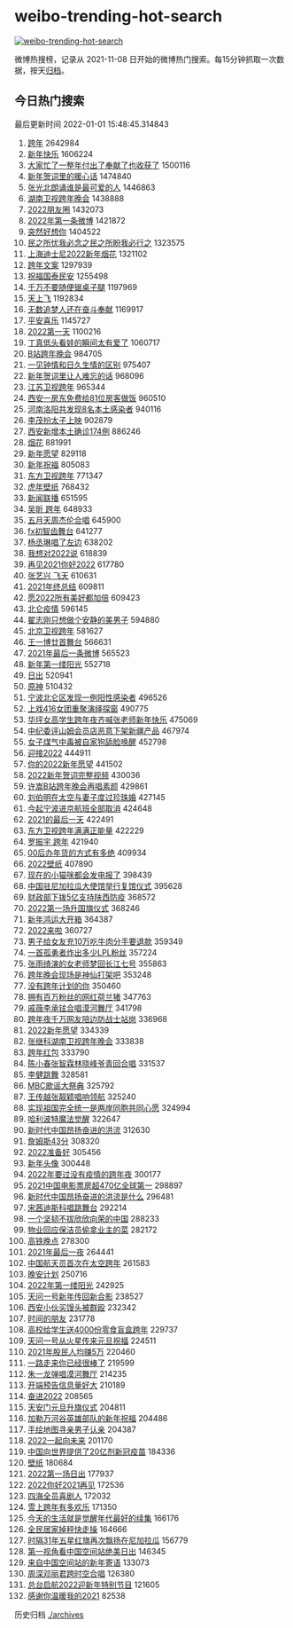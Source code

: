 # weibo-trending-hot-search

[![weibo-trending-hot-search](https://github.com/ameizi/weibo-trending-hot-search/actions/workflows/ci.yml/badge.svg)](https://github.com/ameizi/weibo-trending-hot-search/actions/workflows/ci.yml)

微博热搜榜，记录从 2021-11-08 日开始的微博热门搜索。每15分钟抓取一次数据，按天[归档](./archives)。

## 今日热门搜索

<!-- BEGIN --> 
最后更新时间 2022-01-01 15:48:45.314843 
1. [跨年](https://s.weibo.com/weibo?q=%E8%B7%A8%E5%B9%B4&Refer=top) 2642984
1. [新年快乐](https://s.weibo.com/weibo?q=%E6%96%B0%E5%B9%B4%E5%BF%AB%E4%B9%90&Refer=top) 1606224
1. [大家忙了一整年付出了奉献了也收获了](https://s.weibo.com/weibo?q=%23%E5%A4%A7%E5%AE%B6%E5%BF%99%E4%BA%86%E4%B8%80%E6%95%B4%E5%B9%B4%E4%BB%98%E5%87%BA%E4%BA%86%E5%A5%89%E7%8C%AE%E4%BA%86%E4%B9%9F%E6%94%B6%E8%8E%B7%E4%BA%86%23&Refer=top) 1500116
1. [新年贺词里的暖心话](https://s.weibo.com/weibo?q=%23%E6%96%B0%E5%B9%B4%E8%B4%BA%E8%AF%8D%E9%87%8C%E7%9A%84%E6%9A%96%E5%BF%83%E8%AF%9D%23&Refer=top) 1474840
1. [张光北朗诵谁是最可爱的人](https://s.weibo.com/weibo?q=%23%E5%BC%A0%E5%85%89%E5%8C%97%E6%9C%97%E8%AF%B5%E8%B0%81%E6%98%AF%E6%9C%80%E5%8F%AF%E7%88%B1%E7%9A%84%E4%BA%BA%23&Refer=top) 1446863
1. [湖南卫视跨年晚会](https://s.weibo.com/weibo?q=%E6%B9%96%E5%8D%97%E5%8D%AB%E8%A7%86%E8%B7%A8%E5%B9%B4%E6%99%9A%E4%BC%9A&Refer=top) 1438888
1. [2022朋友圈](https://s.weibo.com/weibo?q=2022%E6%9C%8B%E5%8F%8B%E5%9C%88&Refer=top) 1432073
1. [2022年第一条微博](https://s.weibo.com/weibo?q=2022%E5%B9%B4%E7%AC%AC%E4%B8%80%E6%9D%A1%E5%BE%AE%E5%8D%9A&Refer=top) 1421872
1. [突然好想你](https://s.weibo.com/weibo?q=%23%E7%AA%81%E7%84%B6%E5%A5%BD%E6%83%B3%E4%BD%A0%23&Refer=top) 1404522
1. [民之所忧我必念之民之所盼我必行之](https://s.weibo.com/weibo?q=%23%E6%B0%91%E4%B9%8B%E6%89%80%E5%BF%A7%E6%88%91%E5%BF%85%E5%BF%B5%E4%B9%8B%E6%B0%91%E4%B9%8B%E6%89%80%E7%9B%BC%E6%88%91%E5%BF%85%E8%A1%8C%E4%B9%8B%23&Refer=top) 1323575
1. [上海迪士尼2022新年烟花](https://s.weibo.com/weibo?q=%E4%B8%8A%E6%B5%B7%E8%BF%AA%E5%A3%AB%E5%B0%BC2022%E6%96%B0%E5%B9%B4%E7%83%9F%E8%8A%B1&Refer=top) 1321102
1. [跨年文案](https://s.weibo.com/weibo?q=%E8%B7%A8%E5%B9%B4%E6%96%87%E6%A1%88&Refer=top) 1297939
1. [祝福国泰民安](https://s.weibo.com/weibo?q=%23%E7%A5%9D%E7%A6%8F%E5%9B%BD%E6%B3%B0%E6%B0%91%E5%AE%89%23&Refer=top) 1255498
1. [千万不要随便锯桌子腿](https://s.weibo.com/weibo?q=%23%E5%8D%83%E4%B8%87%E4%B8%8D%E8%A6%81%E9%9A%8F%E4%BE%BF%E9%94%AF%E6%A1%8C%E5%AD%90%E8%85%BF%23&Refer=top) 1197969
1. [天上飞](https://s.weibo.com/weibo?q=%E5%A4%A9%E4%B8%8A%E9%A3%9E&Refer=top) 1192834
1. [无数追梦人还在奋斗奉献](https://s.weibo.com/weibo?q=%23%E6%97%A0%E6%95%B0%E8%BF%BD%E6%A2%A6%E4%BA%BA%E8%BF%98%E5%9C%A8%E5%A5%8B%E6%96%97%E5%A5%89%E7%8C%AE%23&Refer=top) 1169917
1. [平安喜乐](https://s.weibo.com/weibo?q=%E5%B9%B3%E5%AE%89%E5%96%9C%E4%B9%90&Refer=top) 1145727
1. [2022第一天](https://s.weibo.com/weibo?q=%232022%E7%AC%AC%E4%B8%80%E5%A4%A9%23&Refer=top) 1100216
1. [丁真低头看娃的瞬间太有爱了](https://s.weibo.com/weibo?q=%23%E4%B8%81%E7%9C%9F%E4%BD%8E%E5%A4%B4%E7%9C%8B%E5%A8%83%E7%9A%84%E7%9E%AC%E9%97%B4%E5%A4%AA%E6%9C%89%E7%88%B1%E4%BA%86%23&Refer=top) 1060717
1. [B站跨年晚会](https://s.weibo.com/weibo?q=B%E7%AB%99%E8%B7%A8%E5%B9%B4%E6%99%9A%E4%BC%9A&Refer=top) 984705
1. [一见钟情和日久生情的区别](https://s.weibo.com/weibo?q=%23%E4%B8%80%E8%A7%81%E9%92%9F%E6%83%85%E5%92%8C%E6%97%A5%E4%B9%85%E7%94%9F%E6%83%85%E7%9A%84%E5%8C%BA%E5%88%AB%23&Refer=top) 975407
1. [新年贺词里让人难忘的话](https://s.weibo.com/weibo?q=%23%E6%96%B0%E5%B9%B4%E8%B4%BA%E8%AF%8D%E9%87%8C%E8%AE%A9%E4%BA%BA%E9%9A%BE%E5%BF%98%E7%9A%84%E8%AF%9D%23&Refer=top) 968096
1. [江苏卫视跨年](https://s.weibo.com/weibo?q=%E6%B1%9F%E8%8B%8F%E5%8D%AB%E8%A7%86%E8%B7%A8%E5%B9%B4&Refer=top) 965344
1. [西安一房东免费给81位房客做饭](https://s.weibo.com/weibo?q=%23%E8%A5%BF%E5%AE%89%E4%B8%80%E6%88%BF%E4%B8%9C%E5%85%8D%E8%B4%B9%E7%BB%9981%E4%BD%8D%E6%88%BF%E5%AE%A2%E5%81%9A%E9%A5%AD%23&Refer=top) 960510
1. [河南洛阳共发现8名本土感染者](https://s.weibo.com/weibo?q=%23%E6%B2%B3%E5%8D%97%E6%B4%9B%E9%98%B3%E5%85%B1%E5%8F%91%E7%8E%B08%E5%90%8D%E6%9C%AC%E5%9C%9F%E6%84%9F%E6%9F%93%E8%80%85%23&Refer=top) 940116
1. [李茂扮太子上映](https://s.weibo.com/weibo?q=%23%E6%9D%8E%E8%8C%82%E6%89%AE%E5%A4%AA%E5%AD%90%E4%B8%8A%E6%98%A0%23&Refer=top) 902879
1. [西安新增本土确诊174例](https://s.weibo.com/weibo?q=%23%E8%A5%BF%E5%AE%89%E6%96%B0%E5%A2%9E%E6%9C%AC%E5%9C%9F%E7%A1%AE%E8%AF%8A174%E4%BE%8B%23&Refer=top) 886246
1. [烟花](https://s.weibo.com/weibo?q=%E7%83%9F%E8%8A%B1&Refer=top) 881991
1. [新年愿望](https://s.weibo.com/weibo?q=%23%E6%96%B0%E5%B9%B4%E6%84%BF%E6%9C%9B%23&Refer=top) 829118
1. [新年祝福](https://s.weibo.com/weibo?q=%E6%96%B0%E5%B9%B4%E7%A5%9D%E7%A6%8F&Refer=top) 805083
1. [东方卫视跨年](https://s.weibo.com/weibo?q=%E4%B8%9C%E6%96%B9%E5%8D%AB%E8%A7%86%E8%B7%A8%E5%B9%B4&Refer=top) 771347
1. [虎年壁纸](https://s.weibo.com/weibo?q=%23%E8%99%8E%E5%B9%B4%E5%A3%81%E7%BA%B8%23&Refer=top) 768432
1. [新闻联播](https://s.weibo.com/weibo?q=%23%E6%96%B0%E9%97%BB%E8%81%94%E6%92%AD%23&Refer=top) 651595
1. [吴昕 跨年](https://s.weibo.com/weibo?q=%E5%90%B4%E6%98%95%20%E8%B7%A8%E5%B9%B4&Refer=top) 648933
1. [五月天周杰伦合唱](https://s.weibo.com/weibo?q=%E4%BA%94%E6%9C%88%E5%A4%A9%E5%91%A8%E6%9D%B0%E4%BC%A6%E5%90%88%E5%94%B1&Refer=top) 645900
1. [fx初智齿舞台](https://s.weibo.com/weibo?q=fx%E5%88%9D%E6%99%BA%E9%BD%BF%E8%88%9E%E5%8F%B0&Refer=top) 641277
1. [杨丞琳唱了左边](https://s.weibo.com/weibo?q=%23%E6%9D%A8%E4%B8%9E%E7%90%B3%E5%94%B1%E4%BA%86%E5%B7%A6%E8%BE%B9%23&Refer=top) 638202
1. [我想对2022说](https://s.weibo.com/weibo?q=%23%E6%88%91%E6%83%B3%E5%AF%B92022%E8%AF%B4%23&Refer=top) 618839
1. [再见2021你好2022](https://s.weibo.com/weibo?q=%E5%86%8D%E8%A7%812021%E4%BD%A0%E5%A5%BD2022&Refer=top) 617780
1. [张艺兴 飞天](https://s.weibo.com/weibo?q=%E5%BC%A0%E8%89%BA%E5%85%B4%20%E9%A3%9E%E5%A4%A9&Refer=top) 610631
1. [2021年终总结](https://s.weibo.com/weibo?q=2021%E5%B9%B4%E7%BB%88%E6%80%BB%E7%BB%93&Refer=top) 609811
1. [愿2022所有美好都加倍](https://s.weibo.com/weibo?q=%E6%84%BF2022%E6%89%80%E6%9C%89%E7%BE%8E%E5%A5%BD%E9%83%BD%E5%8A%A0%E5%80%8D&Refer=top) 609423
1. [北仑疫情](https://s.weibo.com/weibo?q=%E5%8C%97%E4%BB%91%E7%96%AB%E6%83%85&Refer=top) 596145
1. [翟志刚只想做个安静的美男子](https://s.weibo.com/weibo?q=%E7%BF%9F%E5%BF%97%E5%88%9A%E5%8F%AA%E6%83%B3%E5%81%9A%E4%B8%AA%E5%AE%89%E9%9D%99%E7%9A%84%E7%BE%8E%E7%94%B7%E5%AD%90&Refer=top) 594880
1. [北京卫视跨年](https://s.weibo.com/weibo?q=%E5%8C%97%E4%BA%AC%E5%8D%AB%E8%A7%86%E8%B7%A8%E5%B9%B4&Refer=top) 581627
1. [王一博廿首舞台](https://s.weibo.com/weibo?q=%23%E7%8E%8B%E4%B8%80%E5%8D%9A%E5%BB%BF%E9%A6%96%E8%88%9E%E5%8F%B0%23&Refer=top) 566631
1. [2021年最后一条微博](https://s.weibo.com/weibo?q=%232021%E5%B9%B4%E6%9C%80%E5%90%8E%E4%B8%80%E6%9D%A1%E5%BE%AE%E5%8D%9A%23&Refer=top) 565523
1. [新年第一缕阳光](https://s.weibo.com/weibo?q=%23%E6%96%B0%E5%B9%B4%E7%AC%AC%E4%B8%80%E7%BC%95%E9%98%B3%E5%85%89%23&Refer=top) 552718
1. [日出](https://s.weibo.com/weibo?q=%E6%97%A5%E5%87%BA&Refer=top) 520941
1. [原神](https://s.weibo.com/weibo?q=%E5%8E%9F%E7%A5%9E&Refer=top) 510432
1. [宁波北仑区发现一例阳性感染者](https://s.weibo.com/weibo?q=%23%E5%AE%81%E6%B3%A2%E5%8C%97%E4%BB%91%E5%8C%BA%E5%8F%91%E7%8E%B0%E4%B8%80%E4%BE%8B%E9%98%B3%E6%80%A7%E6%84%9F%E6%9F%93%E8%80%85%23&Refer=top) 496526
1. [上戏416女团重聚演绎探窗](https://s.weibo.com/weibo?q=%23%E4%B8%8A%E6%88%8F416%E5%A5%B3%E5%9B%A2%E9%87%8D%E8%81%9A%E6%BC%94%E7%BB%8E%E6%8E%A2%E7%AA%97%23&Refer=top) 490775
1. [华坪女高学生跨年夜齐喊张老师新年快乐](https://s.weibo.com/weibo?q=%23%E5%8D%8E%E5%9D%AA%E5%A5%B3%E9%AB%98%E5%AD%A6%E7%94%9F%E8%B7%A8%E5%B9%B4%E5%A4%9C%E9%BD%90%E5%96%8A%E5%BC%A0%E8%80%81%E5%B8%88%E6%96%B0%E5%B9%B4%E5%BF%AB%E4%B9%90%23&Refer=top) 475069
1. [中纪委评山姆会员店恶意下架新疆产品](https://s.weibo.com/weibo?q=%23%E4%B8%AD%E7%BA%AA%E5%A7%94%E8%AF%84%E5%B1%B1%E5%A7%86%E4%BC%9A%E5%91%98%E5%BA%97%E6%81%B6%E6%84%8F%E4%B8%8B%E6%9E%B6%E6%96%B0%E7%96%86%E4%BA%A7%E5%93%81%23&Refer=top) 467974
1. [女子煤气中毒被自家狗舔脸唤醒](https://s.weibo.com/weibo?q=%23%E5%A5%B3%E5%AD%90%E7%85%A4%E6%B0%94%E4%B8%AD%E6%AF%92%E8%A2%AB%E8%87%AA%E5%AE%B6%E7%8B%97%E8%88%94%E8%84%B8%E5%94%A4%E9%86%92%23&Refer=top) 452798
1. [迎接2022](https://s.weibo.com/weibo?q=%E8%BF%8E%E6%8E%A52022&Refer=top) 444911
1. [你的2022新年愿望](https://s.weibo.com/weibo?q=%23%E4%BD%A0%E7%9A%842022%E6%96%B0%E5%B9%B4%E6%84%BF%E6%9C%9B%23&Refer=top) 441502
1. [2022新年贺词完整视频](https://s.weibo.com/weibo?q=%232022%E6%96%B0%E5%B9%B4%E8%B4%BA%E8%AF%8D%E5%AE%8C%E6%95%B4%E8%A7%86%E9%A2%91%23&Refer=top) 430036
1. [许嵩B站跨年晚会再唱素颜](https://s.weibo.com/weibo?q=%23%E8%AE%B8%E5%B5%A9B%E7%AB%99%E8%B7%A8%E5%B9%B4%E6%99%9A%E4%BC%9A%E5%86%8D%E5%94%B1%E7%B4%A0%E9%A2%9C%23&Refer=top) 429861
1. [刘伯明在太空与妻子度过珍珠婚](https://s.weibo.com/weibo?q=%23%E5%88%98%E4%BC%AF%E6%98%8E%E5%9C%A8%E5%A4%AA%E7%A9%BA%E4%B8%8E%E5%A6%BB%E5%AD%90%E5%BA%A6%E8%BF%87%E7%8F%8D%E7%8F%A0%E5%A9%9A%23&Refer=top) 427145
1. [今起宁波进京航班全部取消](https://s.weibo.com/weibo?q=%23%E4%BB%8A%E8%B5%B7%E5%AE%81%E6%B3%A2%E8%BF%9B%E4%BA%AC%E8%88%AA%E7%8F%AD%E5%85%A8%E9%83%A8%E5%8F%96%E6%B6%88%23&Refer=top) 424648
1. [2021的最后一天](https://s.weibo.com/weibo?q=%232021%E7%9A%84%E6%9C%80%E5%90%8E%E4%B8%80%E5%A4%A9%23&Refer=top) 422491
1. [东方卫视跨年满满正能量](https://s.weibo.com/weibo?q=%23%E4%B8%9C%E6%96%B9%E5%8D%AB%E8%A7%86%E8%B7%A8%E5%B9%B4%E6%BB%A1%E6%BB%A1%E6%AD%A3%E8%83%BD%E9%87%8F%23&Refer=top) 422229
1. [罗振宇 跨年](https://s.weibo.com/weibo?q=%E7%BD%97%E6%8C%AF%E5%AE%87%20%E8%B7%A8%E5%B9%B4&Refer=top) 421940
1. [00后办年货的方式有多绝](https://s.weibo.com/weibo?q=%2300%E5%90%8E%E5%8A%9E%E5%B9%B4%E8%B4%A7%E7%9A%84%E6%96%B9%E5%BC%8F%E6%9C%89%E5%A4%9A%E7%BB%9D%23&Refer=top) 409934
1. [2022壁纸](https://s.weibo.com/weibo?q=2022%E5%A3%81%E7%BA%B8&Refer=top) 407890
1. [现在的小猫咪都会发电报了](https://s.weibo.com/weibo?q=%23%E7%8E%B0%E5%9C%A8%E7%9A%84%E5%B0%8F%E7%8C%AB%E5%92%AA%E9%83%BD%E4%BC%9A%E5%8F%91%E7%94%B5%E6%8A%A5%E4%BA%86%23&Refer=top) 398439
1. [中国驻尼加拉瓜大使馆举行复馆仪式](https://s.weibo.com/weibo?q=%23%E4%B8%AD%E5%9B%BD%E9%A9%BB%E5%B0%BC%E5%8A%A0%E6%8B%89%E7%93%9C%E5%A4%A7%E4%BD%BF%E9%A6%86%E4%B8%BE%E8%A1%8C%E5%A4%8D%E9%A6%86%E4%BB%AA%E5%BC%8F%23&Refer=top) 395628
1. [财政部下拨5亿支持陕西防疫](https://s.weibo.com/weibo?q=%23%E8%B4%A2%E6%94%BF%E9%83%A8%E4%B8%8B%E6%8B%A85%E4%BA%BF%E6%94%AF%E6%8C%81%E9%99%95%E8%A5%BF%E9%98%B2%E7%96%AB%23&Refer=top) 368572
1. [2022第一场升国旗仪式](https://s.weibo.com/weibo?q=%232022%E7%AC%AC%E4%B8%80%E5%9C%BA%E5%8D%87%E5%9B%BD%E6%97%97%E4%BB%AA%E5%BC%8F%23&Refer=top) 368246
1. [新年鸿运大开箱](https://s.weibo.com/weibo?q=%23%E6%96%B0%E5%B9%B4%E9%B8%BF%E8%BF%90%E5%A4%A7%E5%BC%80%E7%AE%B1%23&Refer=top) 364387
1. [2022来啦](https://s.weibo.com/weibo?q=%232022%E6%9D%A5%E5%95%A6%23&Refer=top) 360727
1. [男子给女友充10万吃牛肉分手要退款](https://s.weibo.com/weibo?q=%23%E7%94%B7%E5%AD%90%E7%BB%99%E5%A5%B3%E5%8F%8B%E5%85%8510%E4%B8%87%E5%90%83%E7%89%9B%E8%82%89%E5%88%86%E6%89%8B%E8%A6%81%E9%80%80%E6%AC%BE%23&Refer=top) 359349
1. [一首孤勇者炸出多少LPL粉丝](https://s.weibo.com/weibo?q=%E4%B8%80%E9%A6%96%E5%AD%A4%E5%8B%87%E8%80%85%E7%82%B8%E5%87%BA%E5%A4%9A%E5%B0%91LPL%E7%B2%89%E4%B8%9D&Refer=top) 357224
1. [张雨绮演的女老师梦回长江七号](https://s.weibo.com/weibo?q=%23%E5%BC%A0%E9%9B%A8%E7%BB%AE%E6%BC%94%E7%9A%84%E5%A5%B3%E8%80%81%E5%B8%88%E6%A2%A6%E5%9B%9E%E9%95%BF%E6%B1%9F%E4%B8%83%E5%8F%B7%23&Refer=top) 355863
1. [跨年晚会现场是神仙打架吧](https://s.weibo.com/weibo?q=%23%E8%B7%A8%E5%B9%B4%E6%99%9A%E4%BC%9A%E7%8E%B0%E5%9C%BA%E6%98%AF%E7%A5%9E%E4%BB%99%E6%89%93%E6%9E%B6%E5%90%A7%23&Refer=top) 353248
1. [没有跨年计划的你](https://s.weibo.com/weibo?q=%23%E6%B2%A1%E6%9C%89%E8%B7%A8%E5%B9%B4%E8%AE%A1%E5%88%92%E7%9A%84%E4%BD%A0%23&Refer=top) 350460
1. [拥有百万粉丝的网红荷兰猪](https://s.weibo.com/weibo?q=%E6%8B%A5%E6%9C%89%E7%99%BE%E4%B8%87%E7%B2%89%E4%B8%9D%E7%9A%84%E7%BD%91%E7%BA%A2%E8%8D%B7%E5%85%B0%E7%8C%AA&Refer=top) 347763
1. [戚薇李承铉合唱漠河舞厅](https://s.weibo.com/weibo?q=%23%E6%88%9A%E8%96%87%E6%9D%8E%E6%89%BF%E9%93%89%E5%90%88%E5%94%B1%E6%BC%A0%E6%B2%B3%E8%88%9E%E5%8E%85%23&Refer=top) 341798
1. [跨年夜千万网友陪边防战士站岗](https://s.weibo.com/weibo?q=%23%E8%B7%A8%E5%B9%B4%E5%A4%9C%E5%8D%83%E4%B8%87%E7%BD%91%E5%8F%8B%E9%99%AA%E8%BE%B9%E9%98%B2%E6%88%98%E5%A3%AB%E7%AB%99%E5%B2%97%23&Refer=top) 336968
1. [2022新年愿望](https://s.weibo.com/weibo?q=%232022%E6%96%B0%E5%B9%B4%E6%84%BF%E6%9C%9B%23&Refer=top) 334339
1. [张继科湖南卫视跨年晚会](https://s.weibo.com/weibo?q=%E5%BC%A0%E7%BB%A7%E7%A7%91%E6%B9%96%E5%8D%97%E5%8D%AB%E8%A7%86%E8%B7%A8%E5%B9%B4%E6%99%9A%E4%BC%9A&Refer=top) 333838
1. [跨年红包](https://s.weibo.com/weibo?q=%E8%B7%A8%E5%B9%B4%E7%BA%A2%E5%8C%85&Refer=top) 333790
1. [陈小春张智霖林晓峰爷青回合唱](https://s.weibo.com/weibo?q=%23%E9%99%88%E5%B0%8F%E6%98%A5%E5%BC%A0%E6%99%BA%E9%9C%96%E6%9E%97%E6%99%93%E5%B3%B0%E7%88%B7%E9%9D%92%E5%9B%9E%E5%90%88%E5%94%B1%23&Refer=top) 331537
1. [李健跳舞](https://s.weibo.com/weibo?q=%E6%9D%8E%E5%81%A5%E8%B7%B3%E8%88%9E&Refer=top) 328581
1. [MBC歌谣大祭典](https://s.weibo.com/weibo?q=MBC%E6%AD%8C%E8%B0%A3%E5%A4%A7%E7%A5%AD%E5%85%B8&Refer=top) 325792
1. [王传越张靓颖唱响领航](https://s.weibo.com/weibo?q=%23%E7%8E%8B%E4%BC%A0%E8%B6%8A%E5%BC%A0%E9%9D%93%E9%A2%96%E5%94%B1%E5%93%8D%E9%A2%86%E8%88%AA%23&Refer=top) 325240
1. [实现祖国完全统一是两岸同胞共同心愿](https://s.weibo.com/weibo?q=%23%E5%AE%9E%E7%8E%B0%E7%A5%96%E5%9B%BD%E5%AE%8C%E5%85%A8%E7%BB%9F%E4%B8%80%E6%98%AF%E4%B8%A4%E5%B2%B8%E5%90%8C%E8%83%9E%E5%85%B1%E5%90%8C%E5%BF%83%E6%84%BF%23&Refer=top) 324994
1. [哈利波特魔法觉醒](https://s.weibo.com/weibo?q=%E5%93%88%E5%88%A9%E6%B3%A2%E7%89%B9%E9%AD%94%E6%B3%95%E8%A7%89%E9%86%92&Refer=top) 322647
1. [新时代中国昂扬奋进的洪流](https://s.weibo.com/weibo?q=%23%E6%96%B0%E6%97%B6%E4%BB%A3%E4%B8%AD%E5%9B%BD%E6%98%82%E6%89%AC%E5%A5%8B%E8%BF%9B%E7%9A%84%E6%B4%AA%E6%B5%81%23&Refer=top) 312630
1. [詹姆斯43分](https://s.weibo.com/weibo?q=%23%E8%A9%B9%E5%A7%86%E6%96%AF43%E5%88%86%23&Refer=top) 308320
1. [2022准备好](https://s.weibo.com/weibo?q=%232022%E5%87%86%E5%A4%87%E5%A5%BD%23&Refer=top) 305456
1. [新年头像](https://s.weibo.com/weibo?q=%E6%96%B0%E5%B9%B4%E5%A4%B4%E5%83%8F&Refer=top) 300448
1. [2022年要过没有疫情的跨年夜](https://s.weibo.com/weibo?q=%232022%E5%B9%B4%E8%A6%81%E8%BF%87%E6%B2%A1%E6%9C%89%E7%96%AB%E6%83%85%E7%9A%84%E8%B7%A8%E5%B9%B4%E5%A4%9C%23&Refer=top) 300177
1. [2021中国电影票房超470亿全球第一](https://s.weibo.com/weibo?q=%232021%E4%B8%AD%E5%9B%BD%E7%94%B5%E5%BD%B1%E7%A5%A8%E6%88%BF%E8%B6%85470%E4%BA%BF%E5%85%A8%E7%90%83%E7%AC%AC%E4%B8%80%23&Refer=top) 298897
1. [新时代中国昂扬奋进的洪流是什么](https://s.weibo.com/weibo?q=%23%E6%96%B0%E6%97%B6%E4%BB%A3%E4%B8%AD%E5%9B%BD%E6%98%82%E6%89%AC%E5%A5%8B%E8%BF%9B%E7%9A%84%E6%B4%AA%E6%B5%81%E6%98%AF%E4%BB%80%E4%B9%88%23&Refer=top) 296481
1. [宋茜迪斯科唱跳舞台](https://s.weibo.com/weibo?q=%E5%AE%8B%E8%8C%9C%E8%BF%AA%E6%96%AF%E7%A7%91%E5%94%B1%E8%B7%B3%E8%88%9E%E5%8F%B0&Refer=top) 292214
1. [一个坚韧不拔欣欣向荣的中国](https://s.weibo.com/weibo?q=%23%E4%B8%80%E4%B8%AA%E5%9D%9A%E9%9F%A7%E4%B8%8D%E6%8B%94%E6%AC%A3%E6%AC%A3%E5%90%91%E8%8D%A3%E7%9A%84%E4%B8%AD%E5%9B%BD%23&Refer=top) 288233
1. [物业回应保洁员偷拿业主的菜](https://s.weibo.com/weibo?q=%23%E7%89%A9%E4%B8%9A%E5%9B%9E%E5%BA%94%E4%BF%9D%E6%B4%81%E5%91%98%E5%81%B7%E6%8B%BF%E4%B8%9A%E4%B8%BB%E7%9A%84%E8%8F%9C%23&Refer=top) 282172
1. [高铁晚点](https://s.weibo.com/weibo?q=%23%E9%AB%98%E9%93%81%E6%99%9A%E7%82%B9%23&Refer=top) 278300
1. [2021年最后一夜](https://s.weibo.com/weibo?q=%232021%E5%B9%B4%E6%9C%80%E5%90%8E%E4%B8%80%E5%A4%9C%23&Refer=top) 264441
1. [中国航天员首次在太空跨年](https://s.weibo.com/weibo?q=%23%E4%B8%AD%E5%9B%BD%E8%88%AA%E5%A4%A9%E5%91%98%E9%A6%96%E6%AC%A1%E5%9C%A8%E5%A4%AA%E7%A9%BA%E8%B7%A8%E5%B9%B4%23&Refer=top) 261583
1. [晚安计划](https://s.weibo.com/weibo?q=%23%E6%99%9A%E5%AE%89%E8%AE%A1%E5%88%92%23&Refer=top) 250716
1. [2022年第一缕阳光](https://s.weibo.com/weibo?q=%232022%E5%B9%B4%E7%AC%AC%E4%B8%80%E7%BC%95%E9%98%B3%E5%85%89%23&Refer=top) 242925
1. [天问一号新年传回新合影](https://s.weibo.com/weibo?q=%23%E5%A4%A9%E9%97%AE%E4%B8%80%E5%8F%B7%E6%96%B0%E5%B9%B4%E4%BC%A0%E5%9B%9E%E6%96%B0%E5%90%88%E5%BD%B1%23&Refer=top) 238527
1. [西安小伙买馒头被群殴](https://s.weibo.com/weibo?q=%E8%A5%BF%E5%AE%89%E5%B0%8F%E4%BC%99%E4%B9%B0%E9%A6%92%E5%A4%B4%E8%A2%AB%E7%BE%A4%E6%AE%B4&Refer=top) 232342
1. [时间的朋友](https://s.weibo.com/weibo?q=%23%E6%97%B6%E9%97%B4%E7%9A%84%E6%9C%8B%E5%8F%8B%23&Refer=top) 231778
1. [高校给学生送4000份零食盲盒跨年](https://s.weibo.com/weibo?q=%23%E9%AB%98%E6%A0%A1%E7%BB%99%E5%AD%A6%E7%94%9F%E9%80%814000%E4%BB%BD%E9%9B%B6%E9%A3%9F%E7%9B%B2%E7%9B%92%E8%B7%A8%E5%B9%B4%23&Refer=top) 229737
1. [天问一号从火星传来元旦祝福](https://s.weibo.com/weibo?q=%23%E5%A4%A9%E9%97%AE%E4%B8%80%E5%8F%B7%E4%BB%8E%E7%81%AB%E6%98%9F%E4%BC%A0%E6%9D%A5%E5%85%83%E6%97%A6%E7%A5%9D%E7%A6%8F%23&Refer=top) 224511
1. [2021年股民人均赚5万](https://s.weibo.com/weibo?q=%232021%E5%B9%B4%E8%82%A1%E6%B0%91%E4%BA%BA%E5%9D%87%E8%B5%9A5%E4%B8%87%23&Refer=top) 220460
1. [一路走来你已经很棒了](https://s.weibo.com/weibo?q=%23%E4%B8%80%E8%B7%AF%E8%B5%B0%E6%9D%A5%E4%BD%A0%E5%B7%B2%E7%BB%8F%E5%BE%88%E6%A3%92%E4%BA%86%23&Refer=top) 219599
1. [朱一龙弹唱漠河舞厅](https://s.weibo.com/weibo?q=%23%E6%9C%B1%E4%B8%80%E9%BE%99%E5%BC%B9%E5%94%B1%E6%BC%A0%E6%B2%B3%E8%88%9E%E5%8E%85%23&Refer=top) 214235
1. [开端预告信息量好大](https://s.weibo.com/weibo?q=%23%E5%BC%80%E7%AB%AF%E9%A2%84%E5%91%8A%E4%BF%A1%E6%81%AF%E9%87%8F%E5%A5%BD%E5%A4%A7%23&Refer=top) 210189
1. [奋进2022](https://s.weibo.com/weibo?q=%E5%A5%8B%E8%BF%9B2022&Refer=top) 208565
1. [天安门元旦升旗仪式](https://s.weibo.com/weibo?q=%23%E5%A4%A9%E5%AE%89%E9%97%A8%E5%85%83%E6%97%A6%E5%8D%87%E6%97%97%E4%BB%AA%E5%BC%8F%23&Refer=top) 204811
1. [加勒万河谷英雄部队的新年祝福](https://s.weibo.com/weibo?q=%23%E5%8A%A0%E5%8B%92%E4%B8%87%E6%B2%B3%E8%B0%B7%E8%8B%B1%E9%9B%84%E9%83%A8%E9%98%9F%E7%9A%84%E6%96%B0%E5%B9%B4%E7%A5%9D%E7%A6%8F%23&Refer=top) 204486
1. [手绘地图寻亲男子认亲](https://s.weibo.com/weibo?q=%23%E6%89%8B%E7%BB%98%E5%9C%B0%E5%9B%BE%E5%AF%BB%E4%BA%B2%E7%94%B7%E5%AD%90%E8%AE%A4%E4%BA%B2%23&Refer=top) 204387
1. [2022一起向未来](https://s.weibo.com/weibo?q=%232022%E4%B8%80%E8%B5%B7%E5%90%91%E6%9C%AA%E6%9D%A5%23&Refer=top) 201170
1. [中国向世界提供了20亿剂新冠疫苗](https://s.weibo.com/weibo?q=%23%E4%B8%AD%E5%9B%BD%E5%90%91%E4%B8%96%E7%95%8C%E6%8F%90%E4%BE%9B%E4%BA%8620%E4%BA%BF%E5%89%82%E6%96%B0%E5%86%A0%E7%96%AB%E8%8B%97%23&Refer=top) 184336
1. [壁纸](https://s.weibo.com/weibo?q=%E5%A3%81%E7%BA%B8&Refer=top) 180684
1. [2022第一场日出](https://s.weibo.com/weibo?q=%232022%E7%AC%AC%E4%B8%80%E5%9C%BA%E6%97%A5%E5%87%BA%23&Refer=top) 177937
1. [2022你好2021再见](https://s.weibo.com/weibo?q=%232022%E4%BD%A0%E5%A5%BD2021%E5%86%8D%E8%A7%81%23&Refer=top) 172536
1. [四海全员喜剧人](https://s.weibo.com/weibo?q=%23%E5%9B%9B%E6%B5%B7%E5%85%A8%E5%91%98%E5%96%9C%E5%89%A7%E4%BA%BA%23&Refer=top) 172032
1. [雪上跨年有多欢乐](https://s.weibo.com/weibo?q=%23%E9%9B%AA%E4%B8%8A%E8%B7%A8%E5%B9%B4%E6%9C%89%E5%A4%9A%E6%AC%A2%E4%B9%90%23&Refer=top) 171350
1. [今天的生活就是觉醒年代最好的续集](https://s.weibo.com/weibo?q=%23%E4%BB%8A%E5%A4%A9%E7%9A%84%E7%94%9F%E6%B4%BB%E5%B0%B1%E6%98%AF%E8%A7%89%E9%86%92%E5%B9%B4%E4%BB%A3%E6%9C%80%E5%A5%BD%E7%9A%84%E7%BB%AD%E9%9B%86%23&Refer=top) 166176
1. [全民居家掉秤快走操](https://s.weibo.com/weibo?q=%23%E5%85%A8%E6%B0%91%E5%B1%85%E5%AE%B6%E6%8E%89%E7%A7%A4%E5%BF%AB%E8%B5%B0%E6%93%8D%23&Refer=top) 164666
1. [时隔31年五星红旗再次飘扬在尼加拉瓜](https://s.weibo.com/weibo?q=%23%E6%97%B6%E9%9A%9431%E5%B9%B4%E4%BA%94%E6%98%9F%E7%BA%A2%E6%97%97%E5%86%8D%E6%AC%A1%E9%A3%98%E6%89%AC%E5%9C%A8%E5%B0%BC%E5%8A%A0%E6%8B%89%E7%93%9C%23&Refer=top) 156779
1. [第一视角看中国空间站绝美日出](https://s.weibo.com/weibo?q=%23%E7%AC%AC%E4%B8%80%E8%A7%86%E8%A7%92%E7%9C%8B%E4%B8%AD%E5%9B%BD%E7%A9%BA%E9%97%B4%E7%AB%99%E7%BB%9D%E7%BE%8E%E6%97%A5%E5%87%BA%23&Refer=top) 146345
1. [来自中国空间站的新年寄语](https://s.weibo.com/weibo?q=%23%E6%9D%A5%E8%87%AA%E4%B8%AD%E5%9B%BD%E7%A9%BA%E9%97%B4%E7%AB%99%E7%9A%84%E6%96%B0%E5%B9%B4%E5%AF%84%E8%AF%AD%23&Refer=top) 133073
1. [周深邓丽君跨时空合唱](https://s.weibo.com/weibo?q=%23%E5%91%A8%E6%B7%B1%E9%82%93%E4%B8%BD%E5%90%9B%E8%B7%A8%E6%97%B6%E7%A9%BA%E5%90%88%E5%94%B1%23&Refer=top) 126380
1. [总台启航2022迎新年特别节目](https://s.weibo.com/weibo?q=%E6%80%BB%E5%8F%B0%E5%90%AF%E8%88%AA2022%E8%BF%8E%E6%96%B0%E5%B9%B4%E7%89%B9%E5%88%AB%E8%8A%82%E7%9B%AE&Refer=top) 121605
1. [感谢你温暖我的2021](https://s.weibo.com/weibo?q=%23%E6%84%9F%E8%B0%A2%E4%BD%A0%E6%B8%A9%E6%9A%96%E6%88%91%E7%9A%842021%23&Refer=top) 82538
<!-- END -->

历史归档 [./archives](./archives)


